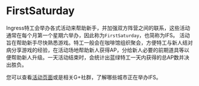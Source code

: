 # FirstSaturday

Ingress特工会举办各式活动来帮助新手，并加强双方阵营之间的联系，这些活动通常在每个月第一个星期六举办，因此称为`FirstSaturday`，也简称为IFS。
活动旨在帮助新手尽快熟悉游戏。特工一般会在咖啡馆组织聚会，方便特工与新人结对病分享游戏的经验，在活动场地帮助新人获得AP，分给新人必要的前期道具等以便帮助新人升级。一天活动结束时，会统计出蓝绿特工一天内获得的总AP数并决出胜负。

您可以查看[活动页面](https://www.ingress.com/events)或是相关G+社群，了解哪些城市正在举办IFS。
